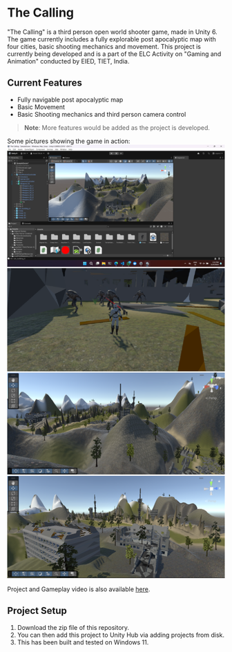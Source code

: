 # The Calling
"The Calling" is a third person open world shooter game, made in Unity 6. The game currently includes a fully explorable post apocalyptic map with four cities, basic shooting mechanics and movement. This project is currently being developed and is a part of the ELC Activity on "Gaming and Animation" conducted by EIED, TIET, India.

## Current Features
- Fully navigable post apocalyptic map
- Basic Movement
- Basic Shooting mechanics and third person camera control

>**Note**: More features would be added as the project is developed.

Some pictures showing the game in action:
![Project Demo 1](./Project%20Demo%201.png)
![Project Demo 2](./Project%20Demo%202.png)
![Project Demo 3](./Project%20Demo%203.png)
![Project Demo 4](./Project%20Demo%204.png)

Project and Gameplay video is also available [here](https://drive.google.com/file/d/1egrKN_K3SIlACvQRwnLc3oP1Eh8t4rge/view?usp=sharing).

## Project Setup
1. Download the zip file of this repository.
2. You can then add this project to Unity Hub via adding projects from disk.
3. This has been built and tested on Windows 11.
